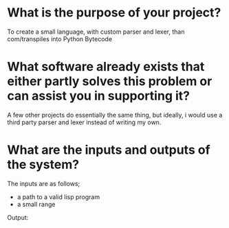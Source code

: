 # What is the purpose of your project?
To create a small language, with custom parser and lexer,
than com/transpiles into Python Bytecode

# What software already exists that either partly solves this problem or can assist you in supporting it?
A few other projects do essentially the same thing, but ideally, i would use
a third party parser and lexer instead of writing my own.

# What are the inputs and outputs of the system?

The inputs are as follows;
 * a path to a valid lisp program
 * a small range

Output:

